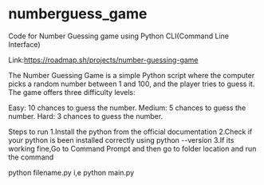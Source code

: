 # numberguess_game
Code for Number Guessing game using Python CLI(Command Line Interface)

Link:https://roadmap.sh/projects/number-guessing-game

The Number Guessing Game is a simple Python script where the computer picks a random number between 1 and 100, and the player tries to guess it. The game offers three difficulty levels:

Easy: 10 chances to guess the number.
Medium: 5 chances to guess the number.
Hard: 3 chances to guess the number.

Steps to run
1.Install the python from the official documentation
2.Check if your python is been installed correctly using python --version
3.If its working fine,Go to Command Prompt and then go to folder location and run the command

python filename.py i,e python main.py

